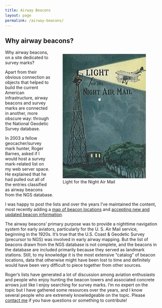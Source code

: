 ```yaml
---
title: Airway Beacons
layout: page
permalink: /airway-beacons/
---
```


## Why airway beacons?

<figure style="float: right;">
    <img src="/assets/img/beacon-light-ad.jpg" alt="Airway beacon ad" title="Airway beacon ad">
    <figcaption>Light for the Night Air Mail</figcaption>
</figure>

Why airway beacons, on a site dedicated to survey marks?

Apart from their obvious connection as objects that helped to build the current American infrastructure, airway beacons and survey marks are connected in another, more obscure way: through the National Geodetic Survey database.

In 2003 a fellow geocacher/survey mark hunter, Roger Barnes, asked if I would host a survey mark-related list on my web server space. He explained that he had pulled out all of the entries classified as airway beacons from the NGS database.

I was happy to post the lists and over the years I’ve maintained the content, most recently adding a [map of beacon locations](/map-of-ngs-airway-beacons/) and [accepting new and updated beacon information](https://docs.google.com/forms/d/1EKyr6-Rn8cV7G80a26fFmRQodGSHXonWXg9L938J7aI/viewform?embedded=true).

The airway beacons’ primary purpose was to provide a nighttime navigation system for early aviators, particularly for the U. S. Air Mail service, beginning in the 1920s. It’s true that the U.S. Coast & Geodetic Survey (precursor to NGS) was involved in early airway mapping. But the list of beacons drawn from the NGS database is not complete, and the beacons in the database are included primarily because they served as landmark stations. Still, to my knowledge it is the most extensive “catalog” of beacon locations, data that otherwise might have been lost to time and definitely would have been very difficult to piece together from other sources.

Roger’s lists have generated a lot of discussion among aviation enthusiasts and people who enjoy hunting the beacon towers and associated concrete arrows just like I enjoy searching for survey marks. I’m no expert on the topic but I have gathered some resources over the years, and I know several people who are extremely knowledgeable on the topic. Please [contact me](/contact/) if you have questions or something to contribute!